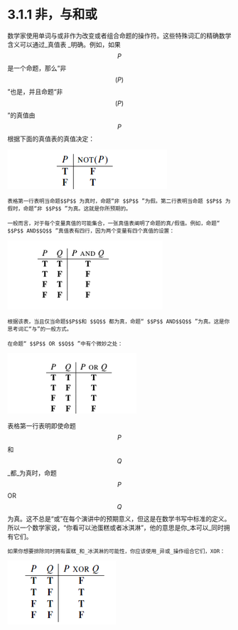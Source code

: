 # 3.1.1 非，与和或

数学家使用单词与或非作为改变或者组合命题的操作符。这些特殊词汇的精确数学含义可以通过_真值表 _明确。例如，如果 $$P$$ 是一个命题，那么“非 $$(P)$$ ”也是，并且命题“非 $$(P)$$ ”的真值由 $$P$$ 根据下面的真值表的真值决定：  

![没有找到如何在gitbook创建真值表，截图替代](<../../../.gitbook/assets/image (2).png>)

    表格第一行表明当命题$$P$$ 为真时，命题“非 $$P$$ ”为假。第二行表明当命题 $$P$$ 为假时，命题“非 $$P$$ ”为真。这就是你所预期的。

    一般而言，对于每个变量真值的可能集合，一张真值表阐明了命题的真/假值。例如，命题“ $$P$$ AND$$Q$$ ”真值表有四行，因为两个变量有四个真值的设置：

![没有找到如何在gitbook创建真值表，截图替代](<../../../.gitbook/assets/image (4).png>)

    根据该表，当且仅当命题$$P$$和 $$Q$$ 都为真，命题“ $$P$$ AND$$Q$$ ”为真。这是你思考词汇“与”的一般方式。

    在命题“ $$P$$ OR $$Q$$ ”中有个微妙之处：

![没有找到如何在gitbook创建真值表，截图替代](<../../../.gitbook/assets/image (6).png>)

   表格第一行表明即使命题$$P$$ 和$$Q$$_都_为真时，命题 $$P$$ OR $$Q$$为真。这不总是“或”在每个演讲中的预期意义，但这是在数学书写中标准的定义。所以一个数学家说，“你看可以池蛋糕或者冰淇淋”，他的意思是你_本可以_同时拥有它们。

    如果你想要排除同时拥有蛋糕_和_冰淇淋的可能性，你应该使用_异或_操作组合它们，XOR：

![没有找到如何在gitbook创建真值表，截图替代](<../../../.gitbook/assets/image (7).png>)

